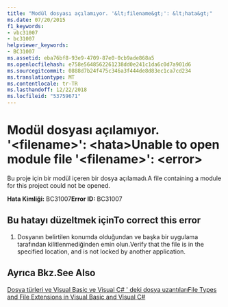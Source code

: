 ```yaml
---
title: "Modül dosyası açılamıyor. '&lt;filename&gt;': &lt;hata&gt;"
ms.date: 07/20/2015
f1_keywords:
- vbc31007
- bc31007
helpviewer_keywords:
- BC31007
ms.assetid: eba76bf8-93e9-4709-87e0-0cb9ade868a5
ms.openlocfilehash: e758e5648562261238dd0e241c1da6c0d7a901d6
ms.sourcegitcommit: 0888d7b24f475c346a3f444de8d83ec1ca7cd234
ms.translationtype: MT
ms.contentlocale: tr-TR
ms.lasthandoff: 12/22/2018
ms.locfileid: "53759671"
---
```

# <a name="unable-to-open-module-file-ltfilenamegt-lterrorgt"></a><span data-ttu-id="26dbe-102">Modül dosyası açılamıyor. '&lt;filename&gt;': &lt;hata&gt;</span><span class="sxs-lookup"><span data-stu-id="26dbe-102">Unable to open module file '&lt;filename&gt;': &lt;error&gt;</span></span>
<span data-ttu-id="26dbe-103">Bu proje için bir modül içeren bir dosya açılamadı.</span><span class="sxs-lookup"><span data-stu-id="26dbe-103">A file containing a module for this project could not be opened.</span></span>  
  
 <span data-ttu-id="26dbe-104">**Hata Kimliği:** BC31007</span><span class="sxs-lookup"><span data-stu-id="26dbe-104">**Error ID:** BC31007</span></span>  
  
## <a name="to-correct-this-error"></a><span data-ttu-id="26dbe-105">Bu hatayı düzeltmek için</span><span class="sxs-lookup"><span data-stu-id="26dbe-105">To correct this error</span></span>  
  
1.  <span data-ttu-id="26dbe-106">Dosyanın belirtilen konumda olduğundan ve başka bir uygulama tarafından kilitlenmediğinden emin olun.</span><span class="sxs-lookup"><span data-stu-id="26dbe-106">Verify that the file is in the specified location, and is not locked by another application.</span></span>  
  
## <a name="see-also"></a><span data-ttu-id="26dbe-107">Ayrıca Bkz.</span><span class="sxs-lookup"><span data-stu-id="26dbe-107">See Also</span></span>  
 [<span data-ttu-id="26dbe-108">Dosya türleri ve Visual Basic ve Visual C# ' deki dosya uzantıları</span><span class="sxs-lookup"><span data-stu-id="26dbe-108">File Types and File Extensions in Visual Basic and Visual C#</span></span>](https://msdn.microsoft.com/library/f793852c-da06-4d52-a826-65f635844772)
